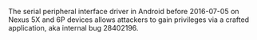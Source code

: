 The serial peripheral interface driver in Android before 2016-07-05 on Nexus 5X and 6P devices allows attackers to gain privileges via a crafted application, aka internal bug 28402196.
